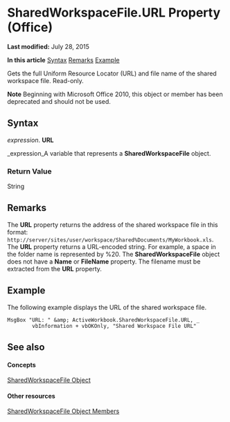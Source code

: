 
# SharedWorkspaceFile.URL Property (Office)

 **Last modified:** July 28, 2015

 **In this article**
 [Syntax](#sectionSection1)
 [Remarks](#sectionSection2)
 [Example](#sectionSection3)


Gets the full Uniform Resource Locator (URL) and file name of the shared workspace file. Read-only.


 **Note**  Beginning with Microsoft Office 2010, this object or member has been deprecated and should not be used.


## Syntax
<a name="sectionSection1"> </a>

 _expression_. **URL**

 _expression_A variable that represents a  **SharedWorkspaceFile** object.


### Return Value

String


## Remarks
<a name="sectionSection2"> </a>

The  **URL** property returns the address of the shared workspace file in this format: `http://server/sites/user/workspace/Shared%Documents/MyWorkbook.xls`. The  **URL** property returns a URL-encoded string. For example, a space in the folder name is represented by %20. The **SharedWorkspaceFile** object does not have a **Name** or **FileName** property. The filename must be extracted from the **URL** property.


## Example
<a name="sectionSection3"> </a>

The following example displays the URL of the shared workspace file.


```
MsgBox "URL: " &amp; ActiveWorkbook.SharedWorkspaceFile.URL, _ 
        vbInformation + vbOKOnly, "Shared Workspace File URL"
```


## See also
<a name="sectionSection3"> </a>


#### Concepts


 [SharedWorkspaceFile Object](44e0bbfa-145d-df71-928f-2333b54f1829.md)
#### Other resources


 [SharedWorkspaceFile Object Members](5d4b35b5-ef65-7b5b-917e-a0cc282f901f.md)
